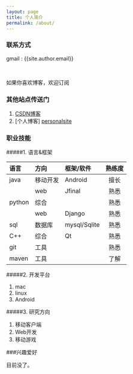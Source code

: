 ```yaml
---
layout: page
title: 个人简介
permalink: /about/
---
```

  
### 联系方式

gmail 	: {{site.author.email}}
<br/>
<a href="{{site.author.github}}" class="am-icon-btn am-icon-github"></a>
<a href="{{site.author.weibo}}" class="am-icon-btn am-icon-weibo"></a>
<a href="{{site.author.linkedin}}" class="am-icon-btn am-icon-linkedin"></a>

<br>

如果你喜欢博客，欢迎订阅
<a href="{{site.author.blogrss}}" class="am-icon-btn am-icon-rss"></a>
### 其他站点传送门

1. [CSDN博客][csdnblog]
2. [个人博客] [personalsite]

### 职业技能

#####1. 语言&框架


|语言		|方向	|框架/软件	|熟练度	|
|:---------|:-----|:---------|:---------:|
|java		|移动开发	|Android		|擅长 |
|			|web	|Jfinal	|熟悉 |
|python 	|综合 	| 	|熟悉 |
|			|web	|Django		|熟悉 |
|sql		|数据库	|mysql/Sqlite		|熟悉 |
|C++		|综合	|Qt	|熟悉 |
|git			|工具		|			|熟悉 |
|maven	 	|工具 	|		 	|了解 |



#####2. 开发平台

1. mac
2. linux
3. Android

#####3. 研究方向

1. 移动客户端
2. Web开发
3. 移动游戏


###兴趣爱好

目前没了。



[csdnblog]:http://blog.csdn.net/gaoyan10
[personalsite]:http://blog.gaoyan.name